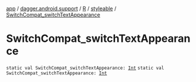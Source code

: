 [app](../../../index.md) / [dagger.android.support](../../index.md) / [R](../index.md) / [styleable](index.md) / [SwitchCompat_switchTextAppearance](./-switch-compat_switch-text-appearance.md)

# SwitchCompat_switchTextAppearance

`static val SwitchCompat_switchTextAppearance: `[`Int`](https://kotlinlang.org/api/latest/jvm/stdlib/kotlin/-int/index.html)
`static val SwitchCompat_switchTextAppearance: `[`Int`](https://kotlinlang.org/api/latest/jvm/stdlib/kotlin/-int/index.html)